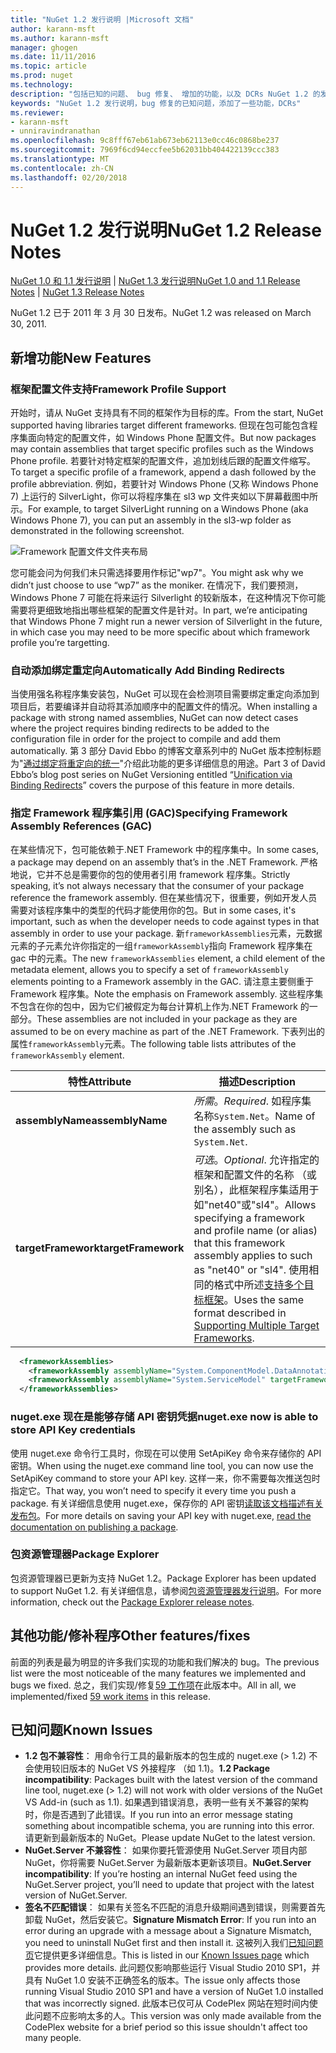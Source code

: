 ```yaml
---
title: "NuGet 1.2 发行说明 |Microsoft 文档"
author: karann-msft
ms.author: karann-msft
manager: ghogen
ms.date: 11/11/2016
ms.topic: article
ms.prod: nuget
ms.technology: 
description: "包括已知的问题、 bug 修复、 增加的功能，以及 DCRs NuGet 1.2 的发行说明。"
keywords: "NuGet 1.2 发行说明，bug 修复的已知问题，添加了一些功能，DCRs"
ms.reviewer:
- karann-msft
- unniravindranathan
ms.openlocfilehash: 9c8fff67eb61ab673eb62113e0cc46c0868be237
ms.sourcegitcommit: 7969f6cd94eccfee5b62031bb404422139ccc383
ms.translationtype: MT
ms.contentlocale: zh-CN
ms.lasthandoff: 02/20/2018
---
```

# <a name="nuget-12-release-notes"></a><span data-ttu-id="98b1a-104">NuGet 1.2 发行说明</span><span class="sxs-lookup"><span data-stu-id="98b1a-104">NuGet 1.2 Release Notes</span></span>

<span data-ttu-id="98b1a-105">[NuGet 1.0 和 1.1 发行说明](../release-notes/nuget-1.1.md) | [NuGet 1.3 发行说明](../release-notes/nuget-1.3.md)</span><span class="sxs-lookup"><span data-stu-id="98b1a-105">[NuGet 1.0 and 1.1 Release Notes](../release-notes/nuget-1.1.md) | [NuGet 1.3 Release Notes](../release-notes/nuget-1.3.md)</span></span>

<span data-ttu-id="98b1a-106">NuGet 1.2 已于 2011 年 3 月 30 日发布。</span><span class="sxs-lookup"><span data-stu-id="98b1a-106">NuGet 1.2 was released on March 30, 2011.</span></span>

## <a name="new-features"></a><span data-ttu-id="98b1a-107">新增功能</span><span class="sxs-lookup"><span data-stu-id="98b1a-107">New Features</span></span>

### <a name="framework-profile-support"></a><span data-ttu-id="98b1a-108">框架配置文件支持</span><span class="sxs-lookup"><span data-stu-id="98b1a-108">Framework Profile Support</span></span>

<span data-ttu-id="98b1a-109">开始时，请从 NuGet 支持具有不同的框架作为目标的库。</span><span class="sxs-lookup"><span data-stu-id="98b1a-109">From the start, NuGet supported having libraries target different frameworks.</span></span> <span data-ttu-id="98b1a-110">但现在包可能包含程序集面向特定的配置文件，如 Windows Phone 配置文件。</span><span class="sxs-lookup"><span data-stu-id="98b1a-110">But now packages may contain assemblies that target specific profiles such as the Windows Phone profile.</span></span> <span data-ttu-id="98b1a-111">若要针对特定框架的配置文件，追加划线后跟的配置文件缩写。</span><span class="sxs-lookup"><span data-stu-id="98b1a-111">To target a specific profile of a framework, append a dash followed by the profile abbreviation.</span></span> <span data-ttu-id="98b1a-112">例如，若要针对 Windows Phone (又称 Windows Phone 7) 上运行的 SilverLight，你可以将程序集在 sl3 wp 文件夹如以下屏幕截图中所示。</span><span class="sxs-lookup"><span data-stu-id="98b1a-112">For example, to target SilverLight running on a Windows Phone (aka Windows Phone 7), you can put an assembly in the sl3-wp folder as demonstrated in the following screenshot.</span></span>

![Framework 配置文件文件夹布局](./media/framework-profile-support.png)

<span data-ttu-id="98b1a-114">您可能会问为何我们未只需选择要用作标记"wp7"。</span><span class="sxs-lookup"><span data-stu-id="98b1a-114">You might ask why we didn’t just choose to use “wp7” as the moniker.</span></span> <span data-ttu-id="98b1a-115">在情况下，我们要预测，Windows Phone 7 可能在将来运行 Silverlight 的较新版本，在这种情况下你可能需要将更细致地指出哪些框架的配置文件是针对。</span><span class="sxs-lookup"><span data-stu-id="98b1a-115">In part, we’re anticipating that Windows Phone 7 might run a newer version of Silverlight in the future, in which case you may need to be more specific about which framework profile you’re targetting.</span></span>

### <a name="automatically-add-binding-redirects"></a><span data-ttu-id="98b1a-116">自动添加绑定重定向</span><span class="sxs-lookup"><span data-stu-id="98b1a-116">Automatically Add Binding Redirects</span></span>

<span data-ttu-id="98b1a-117">当使用强名称程序集安装包，NuGet 可以现在会检测项目需要绑定重定向添加到项目后，若要编译并自动将其添加顺序中的配置文件的情况。</span><span class="sxs-lookup"><span data-stu-id="98b1a-117">When installing a package with strong named assemblies, NuGet can now detect cases where the project requires binding redirects to be added to the configuration file in order for the project to compile and add them automatically.</span></span> <span data-ttu-id="98b1a-118">第 3 部分 David Ebbo 的博客文章系列中的 NuGet 版本控制标题为"[通过绑定将重定向的统一](http://blog.davidebbo.com/2011/01/nuget-versioning-part-3-unification-via.html)"介绍此功能的更多详细信息的用途。</span><span class="sxs-lookup"><span data-stu-id="98b1a-118">Part 3 of David Ebbo’s blog post series on NuGet Versioning entitled “[Unification via Binding Redirects](http://blog.davidebbo.com/2011/01/nuget-versioning-part-3-unification-via.html)” covers the purpose of this feature in more details.</span></span>

<a name="framework-assembly-refs"></a>

### <a name="specifying-framework-assembly-references-gac"></a><span data-ttu-id="98b1a-119">指定 Framework 程序集引用 (GAC)</span><span class="sxs-lookup"><span data-stu-id="98b1a-119">Specifying Framework Assembly References (GAC)</span></span>

<span data-ttu-id="98b1a-120">在某些情况下，包可能依赖于.NET Framework 中的程序集中。</span><span class="sxs-lookup"><span data-stu-id="98b1a-120">In some cases, a package may depend on an assembly that’s in the .NET Framework.</span></span> <span data-ttu-id="98b1a-121">严格地说，它并不总是需要你的包的使用者引用 framework 程序集。</span><span class="sxs-lookup"><span data-stu-id="98b1a-121">Strictly speaking, it’s not always necessary that the consumer of your package reference the framework assembly.</span></span> <span data-ttu-id="98b1a-122">但在某些情况下，很重要，例如开发人员需要对该程序集中的类型的代码才能使用你的包。</span><span class="sxs-lookup"><span data-stu-id="98b1a-122">But in some cases, it's important, such as when the developer needs to code against types in that assembly in order to use your package.</span></span> <span data-ttu-id="98b1a-123">新`frameworkAssemblies`元素，元数据元素的子元素允许你指定的一组`frameworkAssembly`指向 Framework 程序集在 gac 中的元素。</span><span class="sxs-lookup"><span data-stu-id="98b1a-123">The new `frameworkAssemblies` element, a child element of the metadata element, allows you to specify a set of `frameworkAssembly` elements pointing to a Framework assembly in the GAC.</span></span> <span data-ttu-id="98b1a-124">请注意主要侧重于 Framework 程序集。</span><span class="sxs-lookup"><span data-stu-id="98b1a-124">Note the emphasis on Framework assembly.</span></span>
<span data-ttu-id="98b1a-125">这些程序集不包含在你的包中，因为它们被假定为每台计算机上作为.NET Framework 的一部分。</span><span class="sxs-lookup"><span data-stu-id="98b1a-125">These assemblies are not included in your package as they are assumed to be on every machine  as part of the .NET Framework.</span></span> <span data-ttu-id="98b1a-126">下表列出的属性`frameworkAssembly`元素。</span><span class="sxs-lookup"><span data-stu-id="98b1a-126">The following table lists attributes of the `frameworkAssembly` element.</span></span>


|<span data-ttu-id="98b1a-127">特性</span><span class="sxs-lookup"><span data-stu-id="98b1a-127">Attribute</span></span> |<span data-ttu-id="98b1a-128">描述</span><span class="sxs-lookup"><span data-stu-id="98b1a-128">Description</span></span>|
|----------------|-----------|
|<span data-ttu-id="98b1a-129">**assemblyName**</span><span class="sxs-lookup"><span data-stu-id="98b1a-129">**assemblyName**</span></span>|<span data-ttu-id="98b1a-130">*所需*。</span><span class="sxs-lookup"><span data-stu-id="98b1a-130">*Required*.</span></span> <span data-ttu-id="98b1a-131">如程序集名称`System.Net`。</span><span class="sxs-lookup"><span data-stu-id="98b1a-131">Name of the assembly such as `System.Net`.</span></span>|
|<span data-ttu-id="98b1a-132">**targetFramework**</span><span class="sxs-lookup"><span data-stu-id="98b1a-132">**targetFramework**</span></span>|<span data-ttu-id="98b1a-133">*可选*。</span><span class="sxs-lookup"><span data-stu-id="98b1a-133">*Optional*.</span></span> <span data-ttu-id="98b1a-134">允许指定的框架和配置文件的名称 （或别名），此框架程序集适用于如"net40"或"sl4"。</span><span class="sxs-lookup"><span data-stu-id="98b1a-134">Allows specifying a framework and profile name (or alias) that this framework assembly applies to such as "net40" or "sl4".</span></span> <span data-ttu-id="98b1a-135">使用相同的格式中所述[支持多个目标框架](../create-packages/supporting-multiple-target-frameworks.md)。</span><span class="sxs-lookup"><span data-stu-id="98b1a-135">Uses the same format described in [Supporting Multiple Target Frameworks](../create-packages/supporting-multiple-target-frameworks.md).</span></span>|

```xml
  <frameworkAssemblies>
    <frameworkAssembly assemblyName="System.ComponentModel.DataAnnotations" targetFramework="net40" />
    <frameworkAssembly assemblyName="System.ServiceModel" targetFramework="net40" />
  </frameworkAssemblies>
```

### <a name="nugetexe-now-is-able-to-store-api-key-credentials"></a><span data-ttu-id="98b1a-136">nuget.exe 现在是能够存储 API 密钥凭据</span><span class="sxs-lookup"><span data-stu-id="98b1a-136">nuget.exe now is able to store API Key credentials</span></span>

<span data-ttu-id="98b1a-137">使用 nuget.exe 命令行工具时，你现在可以使用 SetApiKey 命令来存储你的 API 密钥。</span><span class="sxs-lookup"><span data-stu-id="98b1a-137">When using the nuget.exe command line tool, you can now use the SetApiKey command to store your API key.</span></span> <span data-ttu-id="98b1a-138">这样一来，你不需要每次推送包时指定它。</span><span class="sxs-lookup"><span data-stu-id="98b1a-138">That way, you won’t need to specify it every time you push a package.</span></span> <span data-ttu-id="98b1a-139">有关详细信息使用 nuget.exe，保存你的 API 密钥[读取该文档描述有关发布包](../create-packages/publish-a-package.md)。</span><span class="sxs-lookup"><span data-stu-id="98b1a-139">For more details on saving your API key with nuget.exe, [read the documentation on publishing a package](../create-packages/publish-a-package.md).</span></span>

### <a name="package-explorer"></a><span data-ttu-id="98b1a-140">包资源管理器</span><span class="sxs-lookup"><span data-stu-id="98b1a-140">Package Explorer</span></span>
<span data-ttu-id="98b1a-141">包资源管理器已更新为支持 NuGet 1.2。</span><span class="sxs-lookup"><span data-stu-id="98b1a-141">Package Explorer has been updated to support NuGet 1.2.</span></span> <span data-ttu-id="98b1a-142">有关详细信息，请参阅[包资源管理器发行说明](http://nuget.codeplex.com/wikipage?title=New%20features%20in%20NuGet%20Package%20Explorer%201.0)。</span><span class="sxs-lookup"><span data-stu-id="98b1a-142">For more information, check out the [Package Explorer release notes](http://nuget.codeplex.com/wikipage?title=New%20features%20in%20NuGet%20Package%20Explorer%201.0).</span></span>

## <a name="other-featuresfixes"></a><span data-ttu-id="98b1a-143">其他功能/修补程序</span><span class="sxs-lookup"><span data-stu-id="98b1a-143">Other features/fixes</span></span>

<span data-ttu-id="98b1a-144">前面的列表是最为明显的许多我们实现的功能和我们解决的 bug。</span><span class="sxs-lookup"><span data-stu-id="98b1a-144">The previous list were the most noticeable of the many features we implemented and bugs we fixed.</span></span> <span data-ttu-id="98b1a-145">总之，我们实现/修复[59 工作项](http://nuget.codeplex.com/workitem/list/advanced?keyword=&status=All&type=All&priority=All&release=NuGet%201.2&assignedTo=All&component=All&sortField=Votes&sortDirection=Descending&page=0)在此版本中。</span><span class="sxs-lookup"><span data-stu-id="98b1a-145">All in all, we implemented/fixed [59 work items](http://nuget.codeplex.com/workitem/list/advanced?keyword=&status=All&type=All&priority=All&release=NuGet%201.2&assignedTo=All&component=All&sortField=Votes&sortDirection=Descending&page=0) in this release.</span></span>

## <a name="known-issues"></a><span data-ttu-id="98b1a-146">已知问题</span><span class="sxs-lookup"><span data-stu-id="98b1a-146">Known Issues</span></span>

* <span data-ttu-id="98b1a-147">**1.2 包不兼容性**： 用命令行工具的最新版本的包生成的 nuget.exe (> 1.2) 不会使用较旧版本的 NuGet VS 外接程序 （如 1.1)。</span><span class="sxs-lookup"><span data-stu-id="98b1a-147">**1.2 Package incompatibility**: Packages built with the latest version of the command line tool, nuget.exe (> 1.2) will not work with older versions of the NuGet VS Add-in (such as 1.1).</span></span> <span data-ttu-id="98b1a-148">如果遇到错误消息，表明一些有关不兼容的架构时，你是否遇到了此错误。</span><span class="sxs-lookup"><span data-stu-id="98b1a-148">If you run into an error message stating something about incompatible schema, you are running into this error.</span></span> <span data-ttu-id="98b1a-149">请更新到最新版本的 NuGet。</span><span class="sxs-lookup"><span data-stu-id="98b1a-149">Please update NuGet to the latest version.</span></span>
* <span data-ttu-id="98b1a-150">**NuGet.Server 不兼容性**： 如果你要托管源使用 NuGet.Server 项目内部 NuGet，你将需要 NuGet.Server 为最新版本更新该项目。</span><span class="sxs-lookup"><span data-stu-id="98b1a-150">**NuGet.Server incompatibility**: If you’re hosting an internal NuGet feed using the NuGet.Server project, you’ll need to update that project with the latest version of NuGet.Server.</span></span>
* <span data-ttu-id="98b1a-151">**签名不匹配错误**： 如果有关签名不匹配的消息升级期间遇到错误，则需要首先卸载 NuGet，然后安装它。</span><span class="sxs-lookup"><span data-stu-id="98b1a-151">**Signature Mismatch Error**: If you run into an error during an upgrade with a message about a Signature Mismatch, you need to uninstall NuGet first and then install it.</span></span> <span data-ttu-id="98b1a-152">这被列入我们[已知问题页](../release-notes/known-issues.md)它提供更多详细信息。</span><span class="sxs-lookup"><span data-stu-id="98b1a-152">This is listed in our [Known Issues page](../release-notes/known-issues.md) which provides more details.</span></span> <span data-ttu-id="98b1a-153">此问题仅影响那些运行 Visual Studio 2010 SP1，并具有 NuGet 1.0 安装不正确签名的版本。</span><span class="sxs-lookup"><span data-stu-id="98b1a-153">The issue only affects those running Visual Studio 2010 SP1 and have a version of NuGet 1.0 installed that was incorrectly signed.</span></span> <span data-ttu-id="98b1a-154">此版本已仅可从 CodePlex 网站在短时间内使此问题不应影响太多的人。</span><span class="sxs-lookup"><span data-stu-id="98b1a-154">This version was only made available from the CodePlex website for a brief period so this issue shouldn't affect too many people.</span></span>